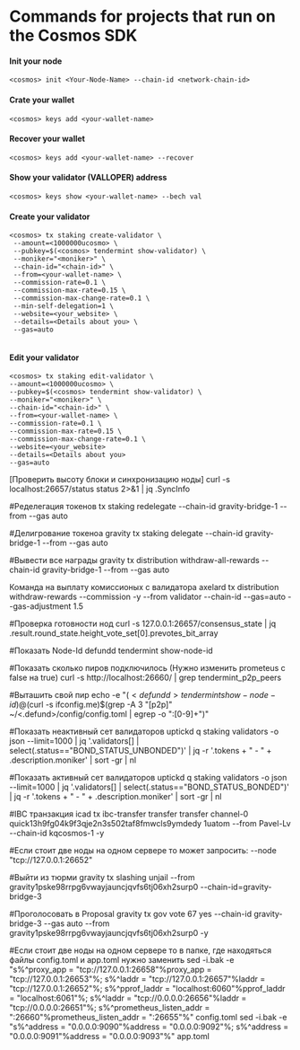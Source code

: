 # Commands for projects that run on the Cosmos SDK

#### Init your node
```
<cosmos> init <Your-Node-Name> --chain-id <network-chain-id>
```
#### Crate your wallet
```
<cosmos> keys add <your-wallet-name>
```
#### Recover your wallet
```
<cosmos> keys add <your-wallet-name> --recover
```
#### Show your validator (VALLOPER) address
```
<cosmos> keys show <your-wallet-name> --bech val
```
#### Create your validator
```
<cosmos> tx staking create-validator \ 
 --amount=<1000000ucosmo> \
 --pubkey=$(<cosmos> tendermint show-validator) \
 --moniker="<moniker>" \
 --chain-id="<chain-id>" \
 --from=<your-wallet-name> \
 --commission-rate=0.1 \
 --commission-max-rate=0.15 \
 --commission-max-change-rate=0.1 \
 --min-self-delegation=1 \
 --website=<your_website> \
 --details=<Details about you> \
 --gas=auto
 
 ```
 #### Edit your validator 
 ```
<cosmos> tx staking edit-validator \
 --amount=<1000000ucosmo> \
 --pubkey=$(<cosmos> tendermint show-validator) \
 --moniker="<moniker>" \
 --chain-id="<chain-id>" \
 --from=<your-wallet-name> \
 --commission-rate=0.1 \
 --commission-max-rate=0.15 \
 --commission-max-change-rate=0.1 \
 --website=<your_website>
 --details=<Details about you>
 --gas=auto
 ```

[Проверить высоту блоки и синхронизацию ноды]
curl -s localhost:26657/status
<defundd> status 2>&1 | jq .SyncInfo

#Ределегация токенов
<gravity> tx staking redelegate <from-valoper> <to-valper> <ammount><ugraviton> --chain-id gravity-bridge-1 --from <wallet-address> --gas auto

#Делигрование токеноа
gravity tx staking delegate <to-valoper> <ammount><ugraviton> --chain-id gravity-bridge-1 --from <wallet-address> --gas auto

#Вывести все награды
gravity tx distribution withdraw-all-rewards --chain-id gravity-bridge-1 --from <wallet-address> --gas auto

Команда на выплату комиссионых с валидатора
axelard tx distribution withdraw-rewards <axelarvaloper> --commission -y --from validator  --chain-id <axelar-testnet-lisbon-3> --gas=auto --gas-adjustment 1.5

#Проверка готовности нод
curl -s 127.0.0.1:26657/consensus_state | jq .result.round_state.height_vote_set[0].prevotes_bit_array

#Показать Node-Id
defundd tendermint show-node-id

#Показать сколько пиров подключилось (Нужно изменить prometeus c false на true)
curl -s http://localhost:26660/ | grep tendermint_p2p_peers

#Выташить свой пир
echo -e "$(<defundd> tendermint show-node-id)@$(curl -s ifconfig.me)$(grep -A 3 "\[p2p\]" ~/<.defund>/config/config.toml | egrep -o ":[0-9]+")"

#Показать неактивный сет валидаторов
uptickd q staking validators -o json --limit=1000 | jq '.validators[] | select(.status=="BOND_STATUS_UNBONDED")' | jq -r '.tokens + " - " + .description.moniker' | sort -gr | nl

#Показать активный сет валидаторов
uptickd q staking validators -o json --limit=1000 | jq '.validators[] | select(.status=="BOND_STATUS_BONDED")' | jq -r '.tokens + " - " + .description.moniker' | sort -gr | nl

#IBC транзакция
icad tx ibc-transfer transfer transfer channel-0 quick13h9fg04k9f3qje2n3s502taf8fmwcls9ymdedy 1uatom --from Pavel-Lv --chain-id kqcosmos-1 -y

#Если стоит две ноды на одном сервере то может запросить:
--node "tcp://127.0.0.1:26652"

#Выйти из тюрми
gravity tx slashing unjail --from gravity1pske98rrpg6vwayjauncjqvfs6tj06xh2surp0  --chain-id=gravity-bridge-3

#Проголосовать в Proposal
gravity tx gov vote 67 yes --chain-id gravity-bridge-3 --gas auto --from gravity1pske98rrpg6vwayjauncjqvfs6tj06xh2surp0 -y

#Если стоит две ноды на одном сервере то в папке, где находяться файлы сonfig.toml и app.toml нужно заменить
sed -i.bak -e "s%^proxy_app = \"tcp://127.0.0.1:26658\"%proxy_app = \"tcp://127.0.0.1:26653\"%; s%^laddr = \"tcp://127.0.0.1:26657\"%laddr = \"tcp://127.0.0.1:26652\"%; s%^pprof_laddr = \"localhost:6060\"%pprof_laddr = \"localhost:6061\"%; s%^laddr = \"tcp://0.0.0.0:26656\"%laddr = \"tcp://0.0.0.0:26651\"%; s%^prometheus_listen_addr = \":26660\"%prometheus_listen_addr = \":26655\"%" config.toml
sed -i.bak -e "s%^address = \"0.0.0.0:9090\"%address = \"0.0.0.0:9092\"%; s%^address = \"0.0.0.0:9091\"%address = \"0.0.0.0:9093\"%" app.toml
  
